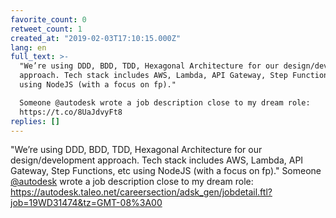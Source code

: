 ```yaml
---
favorite_count: 0
retweet_count: 1
created_at: "2019-02-03T17:10:15.000Z"
lang: en
full_text: >-
  "We’re using DDD, BDD, TDD, Hexagonal Architecture for our design/development
  approach. Tech stack includes AWS, Lambda, API Gateway, Step Functions, etc
  using NodeJS (with a focus on fp)."

  Someone @autodesk wrote a job description close to my dream role:
  https://t.co/8UaJdvyFt8
replies: []
---
```


"We’re using DDD, BDD, TDD, Hexagonal Architecture for our design/development
approach. Tech stack includes AWS, Lambda, API Gateway, Step Functions, etc
using NodeJS (with a focus on fp)." Someone
[@autodesk](https://twitter.com/autodesk) wrote a job description close to my
dream role:
<https://autodesk.taleo.net/careersection/adsk_gen/jobdetail.ftl?job=19WD31474&tz=GMT-08%3A00>
